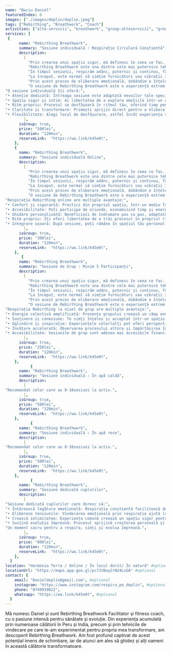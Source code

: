 ```yaml
---
name: "Baciu Daniel"
featuredIndex: 6
images: ["./images/deplin/deplin.jpeg"]
tags: ["Rebirthing", "Breathwork", "Coach"]
activities: ["alte-servicii", "breathwork", "group-alteservicii", "group-breathwork"]
services: [
 {
      name: "Rebirthing Breathwork",
      summary: "Sesiune individuală : Respirație Circulară Conștientă",
      description:
        [
          "Prin crearea unui spațiu sigur, mă definesc în ceea ce fac. Acest aspect este esențial pentru ca mintea subconștientă să se deschidă, să elibereze emoții și să ne permită să ne explorăm la un nivel mai profund. Aceasta este cheia unei experiențe intense și de durată, care continuă să rezoneze mult timp după încheierea sesiunii.",
          "Rebirthing Breathwork este una dintre cele mai puternice tehnici de respirație, care lucrează cu energia vitală pentru a elibera emoțiile stocate și blocajele energetice din corpul nostru.",
          "În timpul sesiunii, respirăm adânc, puternic și continuu, fără pauze, pentru a permite acestei energii să circule prin corp. Acest lucru deschide câmpul nostru energetic, activează sistemele parasimpatic și limbic și ne conduce într-o stare profundă, unde avem un acces mai mare la emoțiile noastre și la subconștient. Adesea, ne aflăm într-o stare asemănătoare unui vis pe parcursul sesiunilor.",
          "La început, este normal să simțim furnicături sau vibrații în corp. Pe măsură ce respirația preia controlul, este posibil să trăim emoții, amintiri sau senzații fizice care au fost stocate în corpul nostru ani de zile, sau chiar decenii. Permițându-le să fie simțite pe deplin într-un mediu sigur și susținător, putem să le eliberăm și să ne eliberăm parțial de tipare, blocaje și traume care ne împiedică să ne accesăm întreaga putere și să trăim viața în mod autentic.",
          "Prin acest proces de eliberare emoțională, dobândim o înțelegere mai profundă a sinelui și a sentimentelor noastre. Ne conectăm cu adevăratul nostru esențial și putem trăi momente de conexiune și claritate profundă.",
          "O sesiune de Rebirthing Breathwork este o experiență extrem de puternică și, adesea, foarte transformatoare. Aceasta poate fi deosebit de utilă pentru cei care au trecut prin traume sau alte provocări emoționale, dar și pentru oricine dorește să se cunoască la un nivel mai profund.",
"O sesiune individuală îți oferă:",
"• Atenție dedicată: Întreaga sesiune este adaptată nevoilor tale specifice, cu ghidare personală pas cu pas.",
"• Spațiu sigur și intim: Ai libertatea de a explora emoțiile într-un cadru privat, susținut cu blândețe și empatie.",
"• Ritm propriu: Procesul se desfășoară în ritmul tău, oferind timp pentru integrarea fiecărei etape.",
"• Claritate și transformare: Primești sprijin direct pentru a elibera blocajele și a accesa stări de liniște și claritate interioară.",
"• Flexibilitate: Alegi locul de desfășurare, astfel încât experiența să fie cât mai potrivită pentru tine.",
        ],
      isGroup: true,
      price: "500lei",
      duration: "120min",
      reserveLink:  "https://wa.link/k45e0t",
    },
    {
      name: "Rebirthing Breathwork",
      summary: "Sesiune individuală Online",
      description:
        [
          "Prin crearea unui spațiu sigur, mă definesc în ceea ce fac. Acest aspect este esențial pentru ca mintea subconștientă să se deschidă, să elibereze emoții și să ne permită să ne explorăm la un nivel mai profund. Aceasta este cheia unei experiențe intense și de durată, care continuă să rezoneze mult timp după încheierea sesiunii.",
          "Rebirthing Breathwork este una dintre cele mai puternice tehnici de respirație, care lucrează cu energia vitală pentru a elibera emoțiile stocate și blocajele energetice din corpul nostru.",
          "În timpul sesiunii, respirăm adânc, puternic și continuu, fără pauze, pentru a permite acestei energii să circule prin corp. Acest lucru deschide câmpul nostru energetic, activează sistemele parasimpatic și limbic și ne conduce într-o stare profundă, unde avem un acces mai mare la emoțiile noastre și la subconștient. Adesea, ne aflăm într-o stare asemănătoare unui vis pe parcursul sesiunilor.",
          "La început, este normal să simțim furnicături sau vibrații în corp. Pe măsură ce respirația preia controlul, este posibil să trăim emoții, amintiri sau senzații fizice care au fost stocate în corpul nostru ani de zile, sau chiar decenii. Permițându-le să fie simțite pe deplin într-un mediu sigur și susținător, putem să le eliberăm și să ne eliberăm parțial de tipare, blocaje și traume care ne împiedică să ne accesăm întreaga putere și să trăim viața în mod autentic.",
          "Prin acest proces de eliberare emoțională, dobândim o înțelegere mai profundă a sinelui și a sentimentelor noastre. Ne conectăm cu adevăratul nostru esențial și putem trăi momente de conexiune și claritate profundă.",
          "O sesiune de Rebirthing Breathwork este o experiență extrem de puternică și, adesea, foarte transformatoare. Aceasta poate fi deosebit de utilă pentru cei care au trecut prin traume sau alte provocări emoționale, dar și pentru oricine dorește să se cunoască la un nivel mai profund.",
"Respirația Rebirthing online are multiple avantaje:",
"• Confort și siguranță: Practici din propriul spațiu, într-un mediu familiar, care facilitează relaxarea profundă.",
"• Accesibilitate: Poți participa de oriunde, economisind timp și energie pentru deplasare.",
"• Ghidare personalizată: Beneficiezi de îndrumare pas cu pas, adaptată nevoilor tale, în timp real.",
"• Ritm propriu: Îți oferi libertatea de a trăi procesul în propriul ritm, într-un cadru intim și sigur.",
"• Integrare ușoară: După sesiune, poți rămâne în spațiul tău personal pentru a integra experiența fără grabă.",
        ],
      isGroup: true,
      price: "300lei",
      duration: "120min",
      reserveLink:  "https://wa.link/k45e0t",
    },
       {
      name: "Rebirthing Breathwork",
      summary: "Sesiune de Grup : Minim 5 Participanți",
      description:
        [
          "Prin crearea unui spațiu sigur, mă definesc în ceea ce fac. Acest aspect este esențial pentru ca mintea subconștientă să se deschidă, să elibereze emoții și să ne permită să ne explorăm la un nivel mai profund. Aceasta este cheia unei experiențe intense și de durată, care continuă să rezoneze mult timp după încheierea sesiunii.",
          "Rebirthing Breathwork este una dintre cele mai puternice tehnici de respirație, care lucrează cu energia vitală pentru a elibera emoțiile stocate și blocajele energetice din corpul nostru.",
          "În timpul sesiunii, respirăm adânc, puternic și continuu, fără pauze, pentru a permite acestei energii să circule prin corp. Acest lucru deschide câmpul nostru energetic, activează sistemele parasimpatic și limbic și ne conduce într-o stare profundă, unde avem un acces mai mare la emoțiile noastre și la subconștient. Adesea, ne aflăm într-o stare asemănătoare unui vis pe parcursul sesiunilor.",
          "La început, este normal să simțim furnicături sau vibrații în corp. Pe măsură ce respirația preia controlul, este posibil să trăim emoții, amintiri sau senzații fizice care au fost stocate în corpul nostru ani de zile, sau chiar decenii. Permițându-le să fie simțite pe deplin într-un mediu sigur și susținător, putem să le eliberăm și să ne eliberăm parțial de tipare, blocaje și traume care ne împiedică să ne accesăm întreaga putere și să trăim viața în mod autentic.",
          "Prin acest proces de eliberare emoțională, dobândim o înțelegere mai profundă a sinelui și a sentimentelor noastre. Ne conectăm cu adevăratul nostru esențial și putem trăi momente de conexiune și claritate profundă.",
          "O sesiune de Rebirthing Breathwork este o experiență extrem de puternică și, adesea, foarte transformatoare. Aceasta poate fi deosebit de utilă pentru cei care au trecut prin traume sau alte provocări emoționale, dar și pentru oricine dorește să se cunoască la un nivel mai profund.",
"Respirația Rebirthing la nivel de grup are multiple avantaje:",
"• Energie colectivă amplificată: Prezența grupului creează un câmp energetic puternic, susținând procesul fiecărui participant.",
"• Susținere și conexiune: Te simți înțeles și acceptat într-un spațiu sigur, alături de oameni cu intenții similare.",
"• Oglindire și inspirație: Experiențele celorlalți pot oferi perspective noi și pot facilita propria ta vindecare.",
"• Învățare accelerată: Observarea procesului altora și împărtășirea în grup aduc claritate și înțelegere profundă.",
"• Accesibilitate: Sesiunile de grup sunt adesea mai accesibile financiar și îți permit să practici mai constant.",
        ],
      isGroup: true,
      price: "250lei",
      duration: "120min",
      reserveLink:  "https://wa.link/k45e0t",
    },
           {
      name: "Rebirthing Breathwork",
      summary: "Sesiune individuală : În apă caldă",
      description:
        [
"Recomandat celor care au 8-10sesiuni la activ.",
        ],
      isGroup: true,
      price: "500lei",
      duration: "120min",
      reserveLink:  "https://wa.link/k45e0t",
    },
           {
      name: "Rebirthing Breathwork",
      summary: "Sesiune individuală : În apă rece",
      description:
        [
"Recomandat celor care au 8-10sesiuni la activ.",
        ],
      isGroup: true,
      price: "500lei",
      duration: "120min",
      reserveLink:  "https://wa.link/k45e0t",
    },
           {
      name: "Rebirthing Breathwork",
      summary: "Sesiune dedicată cuplurilor",
      description:
        [
"Sesiune dedicată cuplurilor care doresc să:",
"• Întărească legătura emoțională: Respirația conștientă facilitează deschiderea și comunicarea autentică.",
"• Elibereze tensiunile: Vindecarea emoțională prin respirație ajută la dizolvarea blocajelor și resentimentelor.",
"• Crească intimitatea: Experiența comună creează un spațiu sigur pentru vulnerabilitate și reconectare.",
"• Susțină evoluția împreună: Procesul sprijină creșterea personală și de cuplu, consolidând relația.",
"Un moment sacru pentru a respira, simți și evolua împreună.",
        ],
      isGroup: true,
      price: "800lei",
      duration: "120min",
      reserveLink:  "https://wa.link/k45e0t",
    },
  ]
location: "Harmonia Terra / Online / În locul dorit/ În natură" #optional
locationUrl: "https://maps.app.goo.gl/pc7JtBoy2rN24LvGA" #optional
contact: {
    email: "Danieldeplin@gmail.com", #optional
    instagram: "https://www.instagram.com/respira_pe_deplin", #optional
    phone: "0749939822",
    whatsapp: "https://wa.link/k45e0t", #optional
  }
---
```


Mă numesc Daniel și sunt Rebirthing Breathwork Facilitator și fitness coach, cu o pasiune intensă pentru sănătate și evoluție. Din experiența acumulată prin numeroase călătorii în Peru și India, precum și prin tehnicile de vindecare pe care le-am experimentat pentru propria mea transformare, am descoperit Rebirthing Breathwork. Am fost profund captivat de acest potențial imens de schimbare, iar de atunci am ales să ghidez și alți oameni în această călătorie transformatoare.
